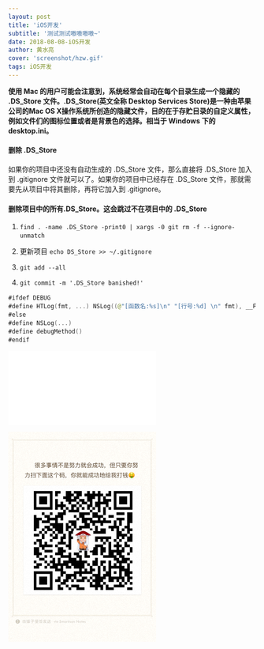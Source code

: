 ```yaml
---
layout: post
title: 'iOS开发'
subtitle: '测试测试嗷嗷嗷嗷~'
date: 2018-08-08-iOS开发
author: 黄水亮
cover: 'screenshot/hzw.gif'
tags: iOS开发
---
```


**使用 Mac 的用户可能会注意到，系统经常会自动在每个目录生成一个隐藏的 .DS_Store 文件。.DS_Store(英文全称 Desktop Services Store)是一种由苹果公司的Mac OS X操作系统所创造的隐藏文件，目的在于存贮目录的自定义属性，例如文件们的图标位置或者是背景色的选择。相当于 Windows 下的 desktop.ini。**


#### 删除 .DS_Store
如果你的项目中还没有自动生成的 .DS_Store 文件，那么直接将 .DS_Store 加入到 .gitignore 文件就可以了。如果你的项目中已经存在 .DS_Store 文件，那就需要先从项目中将其删除，再将它加入到 .gitignore。
#### 删除项目中的所有.DS_Store。这会跳过不在项目中的 .DS_Store
1. `find . -name .DS_Store -print0 | xargs -0 git rm -f --ignore-unmatch`

2. 更新项目  `echo DS_Store >> ~/.gitignore`

3. `git add --all`

4. `git commit -m '.DS_Store banished!'`


```swift
#ifdef DEBUG
#define HTLog(fmt, ...) NSLog((@"[函数名:%s]\n" "[行号:%d] \n" fmt), __FUNCTION__, __LINE__, ##__VA_ARGS__);
#else
#define NSLog(...)
#define debugMethod()
#endif
```


<iframe  align="middle" src="//player.bilibili.com/player.html?aid=28896744&cid=50102844&page=1" scrolling="no" border="0" frameborder="no" framespacing="0" allowfullscreen="true"> </iframe>


![](/screenshot/weixin.png)



